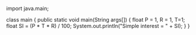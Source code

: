 import java.main;

class main {
    public static void main(String args[])
    {
        float P = 1, R = 1, T=1;
        float SI = (P * T * R) / 100;
        System.out.println("Simple interest = " + SI);
    }
}
